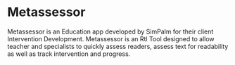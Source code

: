 Metassessor
===========

Metassessor is an Education app developed by SimPalm for their client Intervention Development. Metassessor is an Rtl Tool designed to allow teacher and specialists to quickly assess readers, assess text for readability as well as track intervention and progress. 
